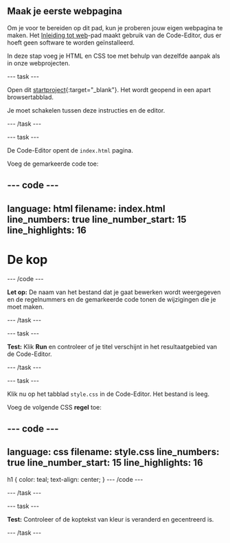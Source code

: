 ## Maak je eerste webpagina

Om je voor te bereiden op dit pad, kun je proberen jouw eigen webpagina te maken. Het [Inleiding tot web](https://projects.raspberrypi.org/en/pathways/web-intro)-pad maakt gebruik van de Code-Editor, dus er hoeft geen software te worden geïnstalleerd.

In deze stap voeg je HTML en CSS toe met behulp van dezelfde aanpak als in onze webprojecten.

--- task ---

Open dit [startproject](https://editor.raspberrypi.org/en/projects/gswd-starter){:target="_blank"}. Het wordt geopend in een apart browsertabblad.

Je moet schakelen tussen deze instructies en de editor.

--- /task ---

--- task ---

De Code-Editor opent de `index.html` pagina.

Voeg de gemarkeerde code toe:

--- code ---
---
language: html
filename: index.html
line_numbers: true
line_number_start: 15
line_highlights: 16
---
<body>
    <h1>De kop</h1>
</body>

--- /code ---

**Let op:** De naam van het bestand dat je gaat bewerken wordt weergegeven en de regelnummers en de gemarkeerde code tonen de wijzigingen die je moet maken.

--- /task ---

--- task ---

**Test:** Klik **Run** en controleer of je titel verschijnt in het resultaatgebied van de Code-Editor.

--- /task ---

--- task ---

Klik nu op het tabblad `style.css` in de Code-Editor. Het bestand is leeg.

Voeg de volgende CSS **regel** toe:

--- code ---
---
language: css
filename: style.css
line_numbers: true
line_number_start: 15
line_highlights: 16
---
h1 {
    color: teal;
    text-align: center;
}
--- /code ---

--- /task ---

--- task ---

**Test:** Controleer of de koptekst van kleur is veranderd en gecentreerd is.

--- /task ---
